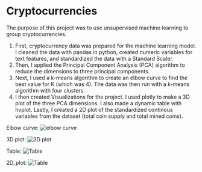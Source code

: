 # Cryptocurrencies

The purpose of this project was to use unsupervised machine learning to group cryptocurrencies. 

1. First, cryptocurrency data was prepared for the machine learning model. I cleaned the data with pandas in python, created numeric variables for text features, and standardized the data with a Standard Scaler. 
2. Then, I applied the Principal Component Analysis (PCA) algorithm to reduce the dimensions to three principal components. 
3. Next, I used a k-means algorithm to create an elbow curve to find the best value for K (which was 4). The data was then run with a k-means algorithm with four clusters. 
4. I then created Visualizations for the project. I used plotly to make a 3D plot of the three PCA dimensions. I also made a dynamic table with hvplot. Lastly, I created a 2D plot of the standardized continous variables from the dataset (total coin supply and total mined coins). 

Elbow curve:
![elbow curve]()

3D plot:
![3D plot]()

Table:
![Table]()

2D_plot:
![Table]()
